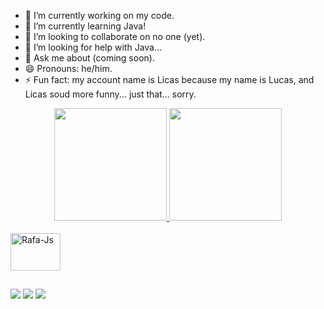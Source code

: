 
- 🔭 I’m currently working on my code.
- 🌱 I’m currently learning Java!
- 👯 I’m looking to collaborate on no one (yet).
- 🤔 I’m looking for help with Java...
- 💬 Ask me about (coming soon).
- 😄 Pronouns: he/him.
- ⚡ Fun fact: my account name is Licas because my name is Lucas, and Licas soud more funny... just that... sorry.

<div align="center">
  <a href="https://github.com/licasoome">
  <img height="180em" src="https://github-readme-stats.vercel.app/api?username=licasoome&show_icons=true&theme=dark&include_all_commits=true&count_private=true"/>
  <img height="180em" src="https://github-readme-stats.vercel.app/api/top-langs/?username=licasoome&layout=compact&langs_count=7&theme=dark"/>
</div>

  <div style="display: inline_block"><br>
  <img align="center" alt="Rafa-Js" height="60" width="80" src="https://cdn.jsdelivr.net/gh/devicons/devicon/icons/java/java-original-wordmark.svg">
</div>

##

<div>
  	<a href="https://www.twitch.tv/licasoome" target="_blank"><img src="https://img.shields.io/badge/Twitch-9146FF?style=for-the-badge&logo=twitch&logoColor=white" target="_blank"></a>
  <a href = "mailto:licasoome@gmail.com"><img src="https://img.shields.io/badge/-Gmail-%23333?style=for-the-badge&logo=gmail&logoColor=white" target="_blank"></a>
  <a href="https://www.linkedin.com/in/lucas-vinicius-sampaio-peres-5346a523a/" target="_blank"><img src="https://img.shields.io/badge/-LinkedIn-%230077B5?style=for-the-badge&logo=linkedin&logoColor=white" target="_blank"></a>
</div>
        
          
